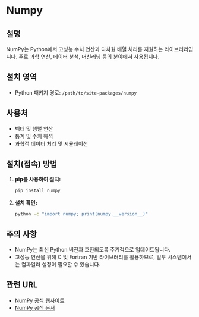 # Numpy

## 설명
NumPy는 Python에서 고성능 수치 연산과 다차원 배열 처리를 지원하는 라이브러리입니다. 
주로 과학 연산, 데이터 분석, 머신러닝 등의 분야에서 사용됩니다.

## 설치 영역
- Python 패키지 경로: `/path/to/site-packages/numpy`

## 사용처
- 벡터 및 행렬 연산
- 통계 및 수치 해석
- 과학적 데이터 처리 및 시뮬레이션

## 설치(접속) 방법
1. **pip를 사용하여 설치:**
   ```bash
   pip install numpy
   ```
2. **설치 확인:**
   ```bash
   python -c "import numpy; print(numpy.__version__)"
   ```

## 주의 사항
- NumPy는 최신 Python 버전과 호환되도록 주기적으로 업데이트됩니다.
- 고성능 연산을 위해 C 및 Fortran 기반 라이브러리를 활용하므로, 일부 시스템에서는 컴파일러 설정이 필요할 수 있습니다.

## 관련 URL
- [NumPy 공식 웹사이트](https://numpy.org/)
- [NumPy 공식 문서](https://numpy.org/doc/)
